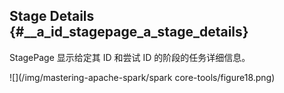 ## Stage Details {#__a_id_stagepage_a_stage_details}

StagePage 显示给定其 ID 和尝试 ID 的阶段的任务详细信息。

![](/img/mastering-apache-spark/spark core-tools/figure18.png)



